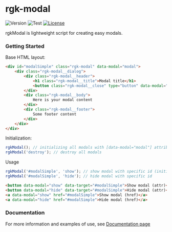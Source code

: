 # rgk-modal

![Version](https://img.shields.io/badge/version-v1.1-orange.svg)
![Test](https://img.shields.io/badge/test-passing-green)
[![License](http://img.shields.io/:license-mit-blue.svg)](http://badges.mit-license.org)

rgkModal is lightweight script for creating easy modals.

### Getting Started

Base HTML layout:
```html
<div id="modalSimple" class="rgk-modal" data-modal="modal">
    <div class="rgk-modal__dialog">
        <div class="rgk-modal__header">
            <h1 class="rgk-modal__title">Modal title</h1>
            <button class="rgk-modal__close" type="button" data-modal="hide">Close modal</button>
        </div>
        <div class="rgk-modal__body">
            Here is your modal content
        </div>
        <div class="rgk-modal__footer">
            Some footer content
        </div>
    </div>
</div>
```
Initialization:
```javascript
rgkModal(); // initializing all modals with [data-modal="modal"] attribute
rgkModal('destroy'); // destroy all modals
```
Usage
```javascript
rgkModal('#modalSimple', 'show'); // show modal with specific id (initializing modals at the same time)
rgkModal('#modalSimple', 'hide'); // hide modal with specific id
```
```html
<button data-modal="show" data-target="#modalSimple">Show modal (attr)</button>
<button data-modal="hide" data-target="#modalSimple">Hide modal (attr)</button>
<a data-modal="show" href="#modalSimple">Show modal (href)</a>
<a data-modal="hide" href="#modalSimple">Hide modal (href)</a>
```

### Documentation

For more information and examples of use, see [Documentation page](https://irgik.github.io/rgk-modal/)